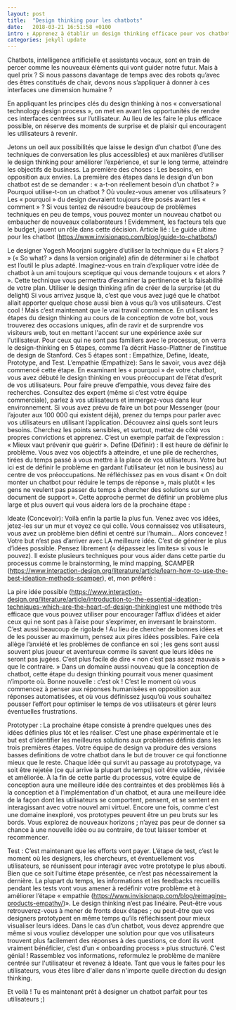 ```yaml
---
layout: post
title:  "Design thinking pour les chatbots"
date:   2018-03-21 16:51:58 +0100
intro : Apprenez à établir un design thinking efficace pour vos chatbots.
categories: jekyll update
---
```



Chatbots, intelligence artificielle et assistants vocaux, sont en train de percer comme les nouveaux éléments qui vont guider notre futur.
Mais à quel prix ? Si nous passons davantage de temps avec des robots qu’avec des êtres constitués de chair, devons nous s’appliquer à donner à ces interfaces une dimension humaine ?

En appliquant les principes clés du design thinking à nos « conversational technology design process », on met en avant les opportunités de rendre ces interfaces centrées sur l’utilisateur. Au lieu de les faire le plus efficace possible, on réserve des moments de surprise et de plaisir qui encouragent les utilisateurs à revenir.

Jetons un oeil aux possibilités que laisse le design d’un chatbot (l’une des techniques de conversation les plus accessibles) et aux manières d’utiliser le design thinking pour améliorer l’expérience, et sur le long terme, atteindre les objectifs de business.
La première des choses : Les besoins, en opposition aux envies.
La première des étapes dans le design d’un bon chatbot est de se demander : « a-t-on réellement besoin d’un chatbot ? » Pourquoi utilise-t-on un chatbot ? Où voulez-vous amener vos utilisateurs ? Les « pourquoi » du design devraient toujours être posés avant les « comment » ? Si vous tentez de résoudre beaucoup de problèmes techniques en peu de temps, vous pouvez monter un nouveau chatbot ou embaucher de nouveaux collaborateurs !
Evidemment, les facteurs tels que le budget, jouent un rôle dans cette décision.
Article lié : Le guide ultime pour les chatbot (https://www.invisionapp.com/blog/guide-to-chatbots/)

Le designer Yogesh Moorjani suggère d’utiliser la technique du « Et alors ? » (« So what? » dans la version originale) afin de déterminer si le chatbot est l’outil le plus adapté. Imaginez-vous en train d’expliquer votre idée de chatbot à un ami toujours sceptique qui vous demande toujours « et alors ? ». Cette technique vous permettra d’examiner la pertinence et la faisabilité de votre plan.
Utiliser le design thinking afin de créer de la surprise (et du delight)
Si vous arrivez jusque là, c’est que vous avez jugé que le chatbot allait apporter quelque chose aussi bien à vous qu’à vos utilisateurs. C’est cool ! Mais c’est maintenant que le vrai travail commence.
En utilisant les étapes du design thinking au cours de la conception de votre bot, vous trouverez des occasions uniques, afin de ravir et de surprendre vos visiteurs web, tout en mettant l'accent sur une expérience axée sur l'utilisateur.
Pour ceux qui ne sont pas familiers avec le processus, on verra le design-thinking en 5 étapes, comme l’a décrit Hasso-Plattner de l’institue de design de Stanford. Ces 5 étapes sont : Empathize, Define, Ideate, Prototype, and Test.
L’empathie (Empathize):
Sans le savoir, vous avez déjà commencé cette étape. En examinant les « pourquoi » de votre chatbot, vous avez débuté le design thinking en vous préoccupant de l’état d’esprit de vos utilisateurs.
Pour faire preuve d’empathie, vous devez faire des recherches. Consultez des expert (même si c’est votre équipe commerciale), parlez à vos utilisateurs et immergez-vous dans leur environnement. Si vous avez prévu de faire un bot pour Messenger (pour l’ajouter aux 100 000 qui existent déjà), prenez du temps pour parler avec vos utilisateurs en utilisant l’application. Découvrez ainsi quels sont leurs besoins. Cherchez les points sensibles, et surtout, mettez de côté vos propres convictions et apprenez. C’est un exemple parfait de l’expression : « Mieux vaut prévenir que guérir ».
Define (Définir) :
Il est heure de définir le problème. Vous avez vos objectifs à atteindre, et une pile de recherches, tirées du temps passé à vous mettre à la place de vos utilisateurs.
Votre but ici est de définir le problème en gardant l’utilisateur (et non le business) au centre de vos préoccupations. Ne réfléchissez pas en vous disant « On doit monter un chatbot pour réduire le temps de réponse », mais plutôt « les gens ne veulent pas passer du temps à chercher des solutions sur un document de support ». Cette approche permet de définir un problème plus large et plus ouvert qui vous aidera lors de la prochaine étape :

Ideate (Concevoir):
Voilà enfin la partie la plus fun. Venez avec vos idées, jetez-les sur un mur et voyez ce qui colle. Vous connaissez vos utilisateurs, vous avez un problème bien défini et centré sur l’humain… Alors concevez !
Votre but n’est pas d’arriver avec LA meilleure idée. C’est de générer le plus d’idées possible. Pensez librement (« dépassez les limites» si vous le pouvez). Il existe plusieurs techniques pour vous aider dans cette partie du processus comme le brainstorming, le mind mapping, SCAMPER (https://www.interaction-design.org/literature/article/learn-how-to-use-the-best-ideation-methods-scamper), et, mon préféré :

La pire idée possible (https://www.interaction-design.org/literature/article/introduction-to-the-essential-ideation-techniques-which-are-the-heart-of-design-thinking)est une méthode très efficace que vous pouvez utiliser pour encourager l’afflux d’idées et aider ceux qui ne sont pas à l’aise pour s’exprimer, en inversant le brainstorm. C’est aussi beaucoup de rigolade ! Au lieu de chercher de bonnes idées et de les pousser au maximum, pensez aux pires idées possibles. Faire cela allège l’anxiété et les problèmes de confiance en soi ; les gens sont aussi souvent plus joueur et aventureux comme ils savent que leurs idées ne seront pas jugées. C’est plus facile de dire « non c’est pas assez mauvais » que le contraire. »
Dans un domaine aussi nouveau que la conception de chatbot, cette étape du design thinking pourrait vous mener quasiment n’importe où. Bonne nouvelle : c’est ok !  C’est le moment où vous commencez à penser aux réponses humanisées en opposition aux réponses automatisées, et où vous définissez jusqu’où vous souhaitez pousser l’effort pour optimiser le temps de vos utilisateurs et gérer leurs éventuelles frustrations.

Prototyper :
La prochaine étape consiste à prendre quelques unes des idées définies plus tôt et les réaliser. C’est une phase expérimentale et le but est d’identifier les meilleures solutions aux problèmes définis dans les trois premières étapes.
Votre équipe de design va produire des versions basses definitions de votre chatbot dans le but de trouver ce qui fonctionne mieux que le reste. Chaque idée qui survit au passage au prototypage, va soit être rejetée (ce qui arrive la plupart du temps) soit être validée, révisée et améliorée.
À la fin de cette partie du processus, votre équipe de conception aura une meilleure idée des contraintes et des problèmes liés à la conception et à l'implémentation d'un chatbot, et aura une meilleure idée de la façon dont les utilisateurs se comportent, pensent, et se sentent en interagissant avec votre nouvel ami virtuel.
Encore une fois, comme c’est une domaine inexploré, vos prototypes peuvent être un peu bruts sur les bords. Vous explorez de nouveaux horizons ; n’ayez pas peur de donner sa chance à une nouvelle idée ou au contraire, de tout laisser tomber et recommencer.

Test :
C’est maintenant que les efforts vont payer. L’étape de test, c’est le moment où les designers, les chercheurs, et éventuellement vos utilisateurs, se réunissent pour interagir avec votre prototype le plus abouti.
Bien que ce soit l’ultime étape présentée, ce n’est pas nécessairement la dernière. La plupart du temps, les informations et les feedbacks recueillis pendant les tests vont vous amener à redéfinir votre problème et à améliorer l’étape « empathie (https://www.invisionapp.com/blog/reimagine-products-empathy/)».
Le design thinking n’est pas linéaire. Peut-être vous retrouverez-vous à mener de fronts deux étapes ; ou peut-être que vos designers prototypent en même temps qu’ils réfléchissent pour mieux visualiser leurs idées.
Dans le cas d’un chatbot, vous devez apprendre que même si vous vouliez développer une solution pour que vos utilisateurs trouvent plus facilement des réponses à des questions, ce dont ils vont vraiment bénéficier, c’est d’un « onboarding process » plus structuré.
C'est génial ! Rassemblez vos informations, reformulez le problème de manière centrée sur l'utilisateur et revenez à Ideate. Tant que vous le faites pour les utilisateurs, vous êtes libre d'aller dans n'importe quelle direction du design thinking.

Et voilà ! Tu es maintenant prêt à designer un chatbot parfait pour tes utilisateurs ;)

